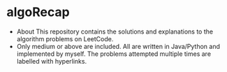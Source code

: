 ﻿# algoRecap
- About This repository contains the solutions and explanations to the algorithm problems on LeetCode. 
- Only medium or above are included. All are written in Java/Python and implemented by myself. The problems attempted multiple times are labelled with hyperlinks.
